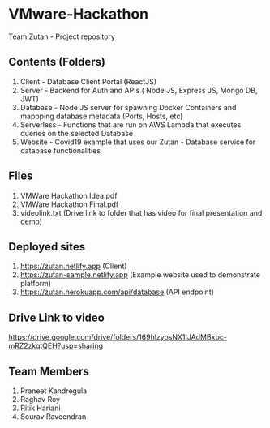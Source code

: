 # VMware-Hackathon

Team Zutan - Project repository

## Contents (Folders)

1. Client - Database Client Portal (ReactJS)
2. Server -  Backend for Auth and APIs ( Node JS, Express JS, Mongo DB, JWT)
3. Database - Node JS server for spawning Docker Containers and mappping database metadata (Ports, Hosts, etc)
4. Serverless - Functions that are run on AWS Lambda that executes queries on the selected Database
5. Website - Covid19 example that uses our Zutan - Database service for database functionalities

## Files

1. VMWare Hackathon Idea.pdf
2. VMWare Hackathon Final.pdf
3. videolink.txt (Drive link to folder that has video for final presentation and demo)
## Deployed sites

1. https://zutan.netlify.app (Client)
2. https://zutan-sample.netlify.app  (Example website used to demonstrate platform)
3. https://zutan.herokuapp.com/api/database  (API endpoint)

## Drive Link to video

https://drive.google.com/drive/folders/169hlzyosNX1IJAdMBxbc-mRZ2zkqtQEH?usp=sharing

## Team Members

1. Praneet Kandregula
2. Raghav Roy 
3. Ritik Hariani 
4. Sourav Raveendran 
